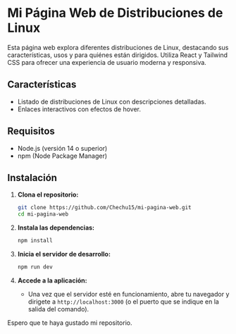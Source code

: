 # Mi Página Web de Distribuciones de Linux

Esta página web explora diferentes distribuciones de Linux, destacando sus características, usos y para quiénes están dirigidos. Utiliza React y Tailwind CSS para ofrecer una experiencia de usuario moderna y responsiva.

## Características

- Listado de distribuciones de Linux con descripciones detalladas.
- Enlaces interactivos con efectos de hover.

## Requisitos

- Node.js (versión 14 o superior)
- npm (Node Package Manager)

## Instalación

1. **Clona el repositorio:**
    ```sh
    git clone https://github.com/Chechu15/mi-pagina-web.git
    cd mi-pagina-web
    ```

2. **Instala las dependencias:**
    ```sh
    npm install
    ```

3. **Inicia el servidor de desarrollo:**
    ```sh
    npm run dev
    ```

4. **Accede a la aplicación:**
    - Una vez que el servidor esté en funcionamiento, abre tu navegador y dirigete a `http://localhost:3000` (o el puerto que se indique en la salida del comando).

Espero que te haya gustado mi repositorio.